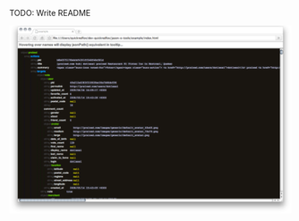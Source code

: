 TODO: Write README

![screenshot](http://github.com/quickredfox/jason-o-toole/raw/master/screenshot.png "Screenshot")

